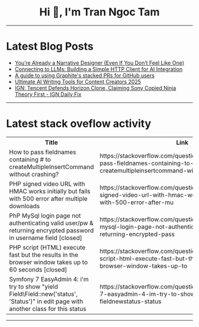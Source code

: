 <h1 align="center">Hi 👋, I'm Tran Ngoc Tam</h1>

---

# Latest Blog Posts 
<!-- BLOG-POST-LIST:START -->
- [You’re Already a Narrative Designer &lpar;Even If You Don’t Feel Like One&rpar;](https://dev.to/mitch-narrativeflow/youre-already-a-narrative-designer-even-if-you-dont-feel-like-one-1jb0)
- [Connecting to LLMs: Building a Simple HTTP Client for AI Integration](https://dev.to/gazolla/connecting-to-llms-building-a-simple-http-client-for-ai-integration-p4o)
- [A guide to using Graphite&#39;s stacked PRs for GitHub users](https://dev.to/semgrep/a-guide-to-using-graphites-stacked-prs-for-github-users-5c47)
- [Ultimate AI Writing Tools for Content Creators 2025](https://dev.to/coding180/ultimate-ai-writing-tools-for-content-creators-2025-42gd)
- [IGN: Tencent Defends Horizon Clone, Claiming Sony Copied Ninja Theory First - IGN Daily Fix](https://dev.to/gg_news/ign-tencent-defends-horizon-clone-claiming-sony-copied-ninja-theory-first-ign-daily-fix-3j9a)
<!-- BLOG-POST-LIST:END -->

---

# Latest stack oveflow activity
<table>
  <tr><th>Title</th><th>Link</th></tr>
  <!-- STACKOVERFLOW:START --><tr><td>How to pass fieldnames containing # to createMultipleInsertCommand without crashing?</td><td>https://stackoverflow.com/questions/79768985/how-to-pass-fieldnames-containing-to-createmultipleinsertcommand-without-crash</td></tr><tr><td>PHP signed video URL with HMAC works initially but fails with 500 error after multiple downloads</td><td>https://stackoverflow.com/questions/79768961/php-signed-video-url-with-hmac-works-initially-but-fails-with-500-error-after-mu</td></tr><tr><td>PhP MySql login page not authenticating valid user/pw &amp; returning encrypted password in username field [closed]</td><td>https://stackoverflow.com/questions/79768925/php-mysql-login-page-not-authenticating-valid-user-pw-returning-encrypted-pass</td></tr><tr><td>PHP script &lpar;HTML&rpar; execute fast but the results in the browser window takes up to 60 seconds [closed]</td><td>https://stackoverflow.com/questions/79768843/php-script-html-execute-fast-but-the-results-in-the-browser-window-takes-up-to</td></tr><tr><td>Symfony 7 EasyAdmin 4: i&#39;m try to show &quot;yield Field\Field::new&lpar;&#39;status&#39;, &#39;Status&#39;&rpar;&quot; in edit page with another class for this status</td><td>https://stackoverflow.com/questions/79768497/symfony-7-easyadmin-4-im-try-to-show-yield-field-fieldnewstatus-status</td></tr><!-- STACKOVERFLOW:END -->
</table>

---


